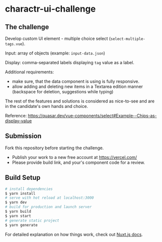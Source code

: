 # charactr-ui-challenge

## The challenge

Develop custom UI element - multiple choice select (`select-multiple-tags.vue`).

Input: array of objects (example: `input-data.json`)

Display: comma-separated labels displaying `tag` value as a label.

Additional requirements:
- make sure, that the data component is using is fully responsive.
- allow adding and deleting new items in a Textarea edition manner (backspace for deletion, suggestions while typing)

The rest of the features and solutions is considered as nice-to-see and are in the candidate's own hands and choice.

Reference: https://quasar.dev/vue-components/select#Example--Chips-as-display-value

## Submission

Fork this repository before starting the challenge.

- Publish your work to a new free account at https://vercel.com/ 
- Please provide build link, and your's component code for a review.

## Build Setup

```bash
# install dependencies
$ yarn install
# serve with hot reload at localhost:3000
$ yarn dev
# build for production and launch server
$ yarn build
$ yarn start
# generate static project
$ yarn generate
```

For detailed explanation on how things work, check out [Nuxt.js docs](https://nuxtjs.org).
